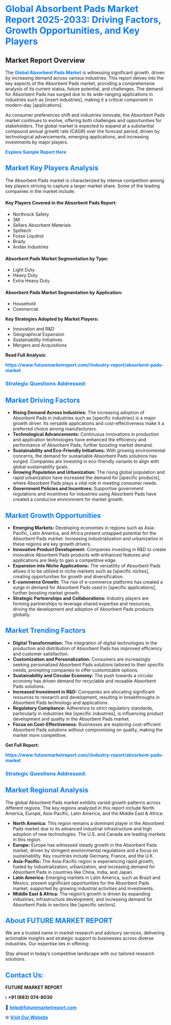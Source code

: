 <h1 style="color: #007BFF;">Global Absorbent Pads Market Report 2025-2033: Driving Factors, Growth Opportunities, and Key Players</h1>

<section id="overview">
<h2>Market Report Overview</h2>
<p>The <a href="https://www.futuremarketreport.com//industry-report/absorbent-pads-market" style="color: #007BFF; text-decoration: none;"><strong>Global Absorbent Pads Market</strong></a> is witnessing significant growth, driven by increasing demand across various industries. This report delves into the key aspects of the Absorbent Pads market, providing a comprehensive analysis of its current status, future potential, and challenges. The demand for Absorbent Pads has surged due to its wide-ranging applications in industries such as [insert industries], making it a critical component in modern-day [applications].</p>
<p>As consumer preferences shift and industries innovate, the Absorbent Pads market continues to evolve, offering both challenges and opportunities for stakeholders. The global market is expected to expand at a substantial compound annual growth rate (CAGR) over the forecast period, driven by technological advancements, emerging applications, and increasing investments by major players.</p>
</section>

<section id="overview">
<p><a href="https://www.futuremarketreport.com//request-sample/reportId=48287" style="color: #007BFF; text-decoration: none;"><strong>Explore Sample Report Here</strong></a></p>
</section>

<section id="key-players">
<h2 style="color: #007BFF;">Market Key Players Analysis</h2>
<p>The Absorbent Pads market is characterized by intense competition among key players striving to capture a larger market share. Some of the leading companies in the market include:</p>
<h4>Key Players Covered in the Absorbent Pads Report:</h4>
<ul><li>Northrock Safety</li><li>3M</li><li>Sellars Absorbent Materials</li><li>Spilltech</li><li>Fosse Liquitrol</li><li>Brady</li><li>Andax Industries</li></ul>
<h4>Absorbent Pads Market Segmentation by Type:</h4>
<ul><li>Light Duty</li><li>Heavy Duty</li><li>Extra Heavy Duty</li></ul>

<h4>Absorbent Pads Market Segmentation by Application:</h4>
<ul><li>Household</li><li>Commercial</li></ul>
<p><strong>Key Strategies Adopted by Market Players:</strong></p>
<ul>
<li>Innovation and R&D</li>
<li>Geographical Expansion</li>
<li>Sustainability Initiatives</li>
<li>Mergers and Acquisitions</li>
</ul>
</section>

<section>
<p><strong>Read Full Analysis: </strong></p><a href="https://www.futuremarketreport.com//industry-report/absorbent-pads-market" style="color: #007BFF; text-decoration: none;"><strong>https://www.futuremarketreport.com//industry-report/absorbent-pads-market</strong></a>
<h3 style="color: #007BFF;">Strategic Questions Addressed:</h3>
</section>

<section id="driving-factors">
<h2 style="color: #007BFF;">Market Driving Factors</h2>
<ul>
<li><strong>Rising Demand Across Industries:</strong> The increasing adoption of Absorbent Pads in industries such as [specific industries] is a major growth driver. Its versatile applications and cost-effectiveness make it a preferred choice among manufacturers.</li>
<li><strong>Technological Advancements:</strong> Continuous innovations in production and application technologies have enhanced the efficiency and performance of Absorbent Pads, further boosting market demand.</li>
<li><strong>Sustainability and Eco-Friendly Initiatives:</strong> With growing environmental concerns, the demand for sustainable Absorbent Pads solutions has surged. Companies are investing in eco-friendly variants to align with global sustainability goals.</li>
<li><strong>Growing Population and Urbanization:</strong> The rising global population and rapid urbanization have increased the demand for [specific products], where Absorbent Pads plays a vital role in meeting consumer needs.</li>
<li><strong>Government Policies and Incentives:</strong> Supportive government regulations and incentives for industries using Absorbent Pads have created a conducive environment for market growth.</li>
</ul>
</section>

<section id="growth-opportunities">
<h2 style="color: #007BFF;">Market Growth Opportunities</h2>
<ul>
<li><strong>Emerging Markets:</strong> Developing economies in regions such as Asia-Pacific, Latin America, and Africa present untapped potential for the Absorbent Pads market. Increasing industrialization and urbanization in these regions are key growth drivers.</li>
<li><strong>Innovative Product Development:</strong> Companies investing in R&D to create innovative Absorbent Pads products with enhanced features and applications are likely to gain a competitive edge.</li>
<li><strong>Expansion into Niche Applications:</strong> The versatility of Absorbent Pads allows it to be utilized in niche markets such as [specific niches], creating opportunities for growth and diversification.</li>
<li><strong>E-commerce Growth:</strong> The rise of e-commerce platforms has created a surge in demand for Absorbent Pads used in [specific applications], further boosting market growth.</li>
<li><strong>Strategic Partnerships and Collaborations:</strong> Industry players are forming partnerships to leverage shared expertise and resources, driving the development and adoption of Absorbent Pads products globally.</li>
</ul>
</section>

<section id="trending-factors">
<h2 style="color: #007BFF;">Market Trending Factors</h2>
<ul>
<li><strong>Digital Transformation:</strong> The integration of digital technologies in the production and distribution of Absorbent Pads has improved efficiency and customer satisfaction.</li>
<li><strong>Customization and Personalization:</strong> Consumers are increasingly seeking personalized Absorbent Pads solutions tailored to their specific needs, prompting companies to offer customizable options.</li>
<li><strong>Sustainability and Circular Economy:</strong> The push towards a circular economy has driven demand for recyclable and reusable Absorbent Pads solutions.</li>
<li><strong>Increased Investment in R&D:</strong> Companies are allocating significant resources to research and development, resulting in breakthroughs in Absorbent Pads technology and applications.</li>
<li><strong>Regulatory Compliance:</strong> Adherence to strict regulatory standards, particularly in industries like [specific industries], is influencing product development and quality in the Absorbent Pads market.</li>
<li><strong>Focus on Cost-Effectiveness:</strong> Businesses are exploring cost-efficient Absorbent Pads solutions without compromising on quality, making the market more competitive.</li>
</ul>
</section>

<section>
<p><strong>Get Full Report: </strong></p><a href="https://www.futuremarketreport.com//industry-report/absorbent-pads-market" style="color: #007BFF; text-decoration: none;"><strong>https://www.futuremarketreport.com//industry-report/absorbent-pads-market</strong></a>
<h3 style="color: #007BFF;">Strategic Questions Addressed:</h3>
</section>


<section id="regional-analysis">
<h2 style="color: #007BFF;">Market Regional Analysis</h2>
<p>The global Absorbent Pads market exhibits varied growth patterns across different regions. The key regions analyzed in this report include North America, Europe, Asia-Pacific, Latin America, and the Middle East & Africa:</p>
<ul>
<li><strong>North America:</strong> This region remains a dominant player in the Absorbent Pads market due to its advanced industrial infrastructure and high adoption of new technologies. The U.S. and Canada are leading markets in this region.</li>
<li><strong>Europe:</strong> Europe has witnessed steady growth in the Absorbent Pads market, driven by stringent environmental regulations and a focus on sustainability. Key countries include Germany, France, and the U.K.</li>
<li><strong>Asia-Pacific:</strong> The Asia-Pacific region is experiencing rapid growth, fueled by industrialization, urbanization, and increasing demand for Absorbent Pads in countries like China, India, and Japan.</li>
<li><strong>Latin America:</strong> Emerging markets in Latin America, such as Brazil and Mexico, present significant opportunities for the Absorbent Pads market, supported by growing industrial activities and investments.</li>
<li><strong>Middle East & Africa:</strong> The region’s growth is driven by expanding industries, infrastructure development, and increasing demand for Absorbent Pads in sectors like [specific sectors].</li>
</ul>
</section>

<footer>
<h2 style="color: #007BFF;">About FUTURE MARKET REPORT</h2>
<p>We are a trusted name in market research and advisory services, delivering actionable insights and strategic support to businesses across diverse industries. Our expertise lies in offering:</p>

<p>Stay ahead in today’s competitive landscape with our tailored research solutions.</p>

<h2 style="color: #007BFF;">Contact Us:</h2>
<p><strong>FUTURE MARKET REPORT</strong></p>
<p>📞 <strong>+91 (883) 074-8030</strong></p>
<p>📧 <strong><a href="mailto:help@futuremarketreport.com" style="color: #007BFF;">help@futuremarketreport.com</a></strong></p>
<p>🌐 <strong><a href="https://www.futuremarketreport.com/" style="color: #007BFF;">Visit Our Website</a></strong></p>
</footer>